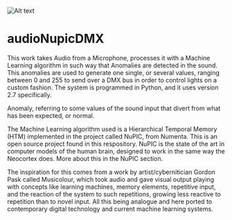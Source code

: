 ![Alt text](https://cloud.githubusercontent.com/assets/11702381/11360485/cb342456-9239-11e5-9c1d-c5068b68eb88.png "Optional title")

# audioNupicDMX
This work takes Audio from a Microphone, processes it with a Machine Learning algorithm in such way that Anomalies are detected in the sound. This anomalies are used to generate one single, or several values, ranging between 0 and 255 to send over a DMX bus in order to control lights on a custom fashion. The system is programmed in Python, and it uses version 2.7 specifically. 

Anomaly, referring to some values of the sound input that divert from what has been expected, or normal. 

The Machine Learning algorithm used is a Hierarchical Temporal Memory (HTM) implemented in the project called NuPIC, from Numenta. This is an open source project found in this respository. NuPIC is the state of the art in computer models of the human brain, designed to work in the same way the Neocortex does. More about this in the NuPIC section. 

The inspiration for this comes from a work by artist/cybernitician Gordon Pask called Musicolour, which took audio and gave visual output playing with concepts like learning machines, memory elements, repetitive input, and the reaction of the system to such repetitions, growing less reactive to repetition than to novel input. All this being analogue and here ported to contemporary digital technology and current machine learning systems. 
